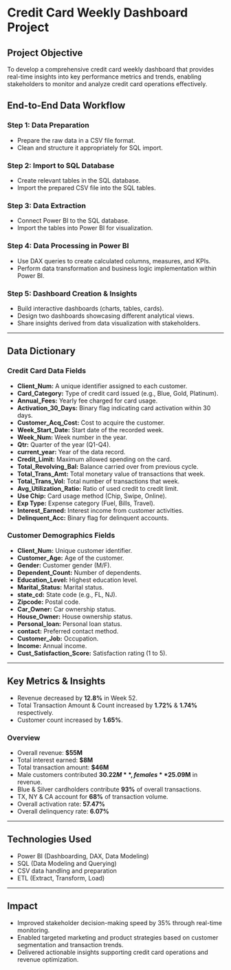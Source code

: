 # Credit Card Weekly Dashboard Project

## Project Objective
To develop a comprehensive credit card weekly dashboard that provides real-time insights into key performance metrics and trends, enabling stakeholders to monitor and analyze credit card operations effectively.

## End-to-End Data Workflow

### Step 1: Data Preparation
- Prepare the raw data in a CSV file format.  
- Clean and structure it appropriately for SQL import.

### Step 2: Import to SQL Database
- Create relevant tables in the SQL database.  
- Import the prepared CSV file into the SQL tables.

### Step 3: Data Extraction
- Connect Power BI to the SQL database.  
- Import the tables into Power BI for visualization.

### Step 4: Data Processing in Power BI
- Use DAX queries to create calculated columns, measures, and KPIs.  
- Perform data transformation and business logic implementation within Power BI.

### Step 5: Dashboard Creation & Insights
- Build interactive dashboards (charts, tables, cards).  
- Design two dashboards showcasing different analytical views.  
- Share insights derived from data visualization with stakeholders.

---

## Data Dictionary

### Credit Card Data Fields

- **Client_Num:** A unique identifier assigned to each customer.  
- **Card_Category:** Type of credit card issued (e.g., Blue, Gold, Platinum).  
- **Annual_Fees:** Yearly fee charged for card usage.  
- **Activation_30_Days:** Binary flag indicating card activation within 30 days.  
- **Customer_Acq_Cost:** Cost to acquire the customer.  
- **Week_Start_Date:** Start date of the recorded week.  
- **Week_Num:** Week number in the year.  
- **Qtr:** Quarter of the year (Q1-Q4).  
- **current_year:** Year of the data record.  
- **Credit_Limit:** Maximum allowed spending on the card.  
- **Total_Revolving_Bal:** Balance carried over from previous cycle.  
- **Total_Trans_Amt:** Total monetary value of transactions that week.  
- **Total_Trans_Vol:** Total number of transactions that week.  
- **Avg_Utilization_Ratio:** Ratio of used credit to credit limit.  
- **Use Chip:** Card usage method (Chip, Swipe, Online).  
- **Exp Type:** Expense category (Fuel, Bills, Travel).  
- **Interest_Earned:** Interest income from customer activities.  
- **Delinquent_Acc:** Binary flag for delinquent accounts.

### Customer Demographics Fields

- **Client_Num:** Unique customer identifier.  
- **Customer_Age:** Age of the customer.  
- **Gender:** Customer gender (M/F).  
- **Dependent_Count:** Number of dependents.  
- **Education_Level:** Highest education level.  
- **Marital_Status:** Marital status.  
- **state_cd:** State code (e.g., FL, NJ).  
- **Zipcode:** Postal code.  
- **Car_Owner:** Car ownership status.  
- **House_Owner:** House ownership status.  
- **Personal_loan:** Personal loan status.  
- **contact:** Preferred contact method.  
- **Customer_Job:** Occupation.  
- **Income:** Annual income.  
- **Cust_Satisfaction_Score:** Satisfaction rating (1 to 5).

---

## Key Metrics & Insights

- Revenue decreased by **12.8%** in Week 52.  
- Total Transaction Amount & Count increased by **1.72%** & **1.74%** respectively.  
- Customer count increased by **1.65%**.

### Overview

- Overall revenue: **$55M**  
- Total interest earned: **$8M**  
- Total transaction amount: **$46M**  
- Male customers contributed **$30.22M**, females **$25.09M** in revenue.  
- Blue & Silver cardholders contribute **93%** of overall transactions.  
- TX, NY & CA account for **68%** of transaction volume.  
- Overall activation rate: **57.47%**  
- Overall delinquency rate: **6.07%**

---

## Technologies Used

- Power BI (Dashboarding, DAX, Data Modeling)  
- SQL (Data Modeling and Querying)  
- CSV data handling and preparation
- ETL (Extract, Transform, Load)

---

## Impact

- Improved stakeholder decision-making speed by 35% through real-time monitoring.  
- Enabled targeted marketing and product strategies based on customer segmentation and transaction trends.  
- Delivered actionable insights supporting credit card operations and revenue optimization.


